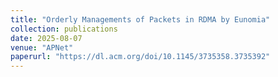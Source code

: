 ```yaml
---
title: "Orderly Managements of Packets in RDMA by Eunomia"
collection: publications
date: 2025-08-07
venue: "APNet"
paperurl: "https://dl.acm.org/doi/10.1145/3735358.3735392"
---
```

